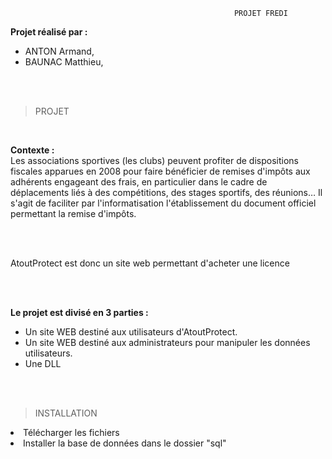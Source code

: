                                                      PROJET FREDI

<b>Projet réalisé par :</b>

<ul>
  <li>ANTON Armand,</li>
  <li>BAUNAC Matthieu,</li>
</ul>

</br></br>

> PROJET
</br>

<b>Contexte :</b></br>
Les associations sportives (les clubs) peuvent profiter de dispositions fiscales apparues en 2008 pour faire
bénéficier de remises d'impôts aux adhérents engageant des frais, en particulier dans le cadre de
déplacements liés à des compétitions, des stages sportifs, des réunions… Il s'agit de faciliter par
l'informatisation l'établissement du document officiel permettant la remise d'impôts.

</br></br>

AtoutProtect est donc un site web permettant d'acheter une licence 

</br></br>

<b>Le projet est divisé en 3 parties :</b></br>
- Un site WEB destiné aux utilisateurs d'AtoutProtect.</br>
- Un site WEB destiné aux administrateurs pour manipuler les données utilisateurs.</br>
- Une DLL</br>


</br></br>


> INSTALLATION</br>

  <li>Télécharger les fichiers</li>
  <li>Installer la base de données dans le dossier "sql" </li>
  
